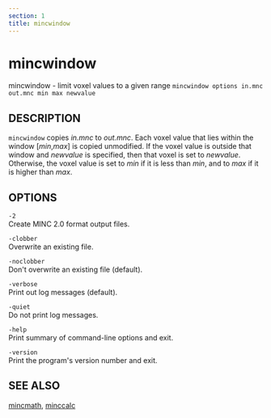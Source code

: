 ```yaml
---
section: 1
title: mincwindow
---
```

# mincwindow

mincwindow - limit voxel values to a given range
`mincwindow options in.mnc out.mnc min max newvalue`

## DESCRIPTION

`mincwindow` copies *in.mnc* to *out.mnc*. Each voxel value that lies within the window \[*min*,*max*\] is copied unmodified. If the voxel value is outside that window and *newvalue* is specified, then that voxel is set to *newvalue*. Otherwise, the voxel value is set to *min* if it is less than *min*, and to *max* if it is higher than *max*.

## OPTIONS

`-2`  
Create MINC 2.0 format output files.

`-clobber`  
Overwrite an existing file.

`-noclobber`  
Don't overwrite an existing file (default).

`-verbose`  
Print out log messages (default).

`-quiet`  
Do not print log messages.

`-help`  
Print summary of command-line options and exit.

`-version`  
Print the program's version number and exit.

## SEE ALSO

[mincmath](mincmath), [minccalc](minccalc)
